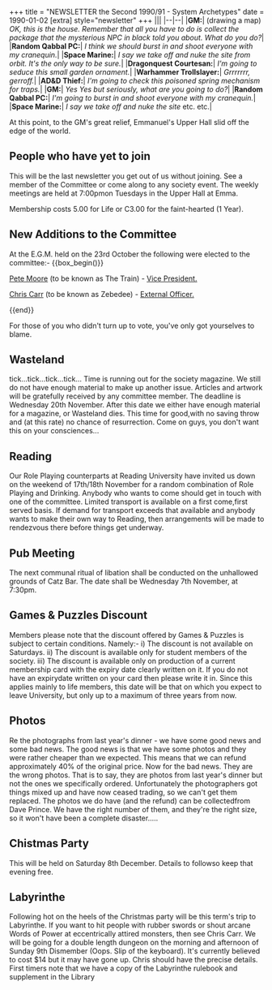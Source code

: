 +++
title = "NEWSLETTER the Second 1990/91 - System Archetypes"
date = 1990-01-02
[extra]
style="newsletter"
+++
 |||
|--|--|
|**GM:**| (drawing a map) _OK, this is the house. Remember that all you have to do is collect the package that the mysterious NPC in black told you about. What do you do?_|
|**Random Qabbal PC:**| _I think we should burst in and shoot everyone with my cranequin._|
|**Space Marine:**| _I say we take off and nuke the site from orbit. It's the only way to be sure._|
|**Dragonquest Courtesan:**| _I'm going to seduce this small garden ornament._|
|**Warhammer Trollslayer:**| _Grrrrrrr, gerroff._|
|**AD&D Thief:**| _I'm going to check this poisoned spring mechanism for traps._|
|**GM:**| _Yes Yes but seriously, what are you going to do?_|
|**Random Qabbal PC:**| _I'm going to burst in and shoot everyone with my cranequin._|
|**Space Marine:**| _I say we take off and nuke the site_ etc. etc.|

At this point, to the GM's great relief, Emmanuel's Upper Hall slid off the edge of the world.

## People who have yet to join

This will be the last newsletter you get out of us without joining. See a member of the Committee or come along to any society event. The weekly meetings are held at 7:00pmon Tuesdays in the Upper Hall at Emma.

Membership costs 5.00 for Life or C3.00 for the faint-hearted (1 Year).

## New Additions to the Committee

At the E.G.M. held on the 23rd October the following were elected to the committee:-
{{box_begin()}}

<p><u>Pete Moore</u> (to be known as The Train) - <u>Vice President.</u> </p>
<p><u>Chris Carr</u> (to be known as Zebedee) - <u> External Officer. </u></p>

{{end}}

For those of you who didn't turn up to vote, you've only got yourselves to blame.

## Wasteland

tick...tick...tick...tick...
Time is running out for the society magazine. We still do not have enough material to
make up another issue. Articles and artwork will be gratefully received by any committee
member. The deadline is Wednesday 20th November. After this date we either have
enough material for a magazine, or Wasteland dies. This time for good,with no saving
throw and (at this rate) no chance of resurrection. Come on guys, you don't want this on
your consciences...

## Reading

Our Role Playing counterparts at Reading University have invited us down on the
weekend of 17th/18th November for a random combination of Role Playing and Drinking.
Anybody who wants to come should get in touch with one of the committee. Limited
transport is available on a first come,first served basis. If demand for transport exceeds
that available and anybody wants to make their own way to Reading, then arrangements
will be made to rendezvous there before things get underway.

## Pub Meeting

The next communal ritual of libation shall be conducted on the unhallowed grounds of
Catz Bar. The date shall be Wednesday 7th November, at 7:30pm.

## Games & Puzzles Discount

Members please note that the discount offered by Games & Puzzles is subject to certain
conditions. Namely:-
i) The discount is not available on Saturdays.
ii) The discount is available only for student members of the society.
iii) The discount is available only on production of a current membership card with the expiry date clearly written on it. If you do not have an expirydate written on your card then please write it in. Since this applies mainly to life members, this date will be that on which you expect to leave University, but only up to a maximum of three years from now.

## Photos

Re the photographs from last year's dinner - we have some good news and some bad news. The good news is that we have some photos and they were rather cheaper than we expected. This means that we can refund approximately 40% of the original price. Now for the bad news. They are the wrong photos. That is to say, they are photos from last year's dinner but not the ones we specifically ordered. Unfortunately the photographers got things mixed up and have now ceased trading, so we can't get them replaced.
The photos we do have (and the refund) can be collectedfrom Dave Prince. We have the right number of them, and they're the right size, so it won't have been a complete disaster.....

## Chistmas Party

This will be held on Saturday 8th December. Details to followso keep that evening free.

## Labyrinthe

Following hot on the heels of the Christmas party will be this term's trip to Labyrinthe.
If you want to hit people with rubber swords or shout arcane Words of Power at
eccentrically attired monsters, then see Chris Carr. We will be going for a double length
dungeon on the morning and afternoon of Sunday 9th Dismember (Oops. Slip of the
keyboard). It's currently believed to cost $14 but it may have gone up. Chris should have
the precise details.
First timers note that we have a copy of the Labyrinthe rulebook and supplement in the
Library
